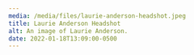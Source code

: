 ```yaml
---
media: /media/files/laurie-anderson-headshot.jpeg
title: Laurie Anderson Headshot
alt: An image of Laurie Anderson.
date: 2022-01-18T13:09:00-0500
---
```

